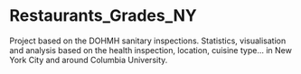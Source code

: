 # Restaurants_Grades_NY
Project based on the DOHMH sanitary inspections. Statistics, visualisation and analysis based on the health inspection, location, cuisine type... in New York City and around Columbia University.
